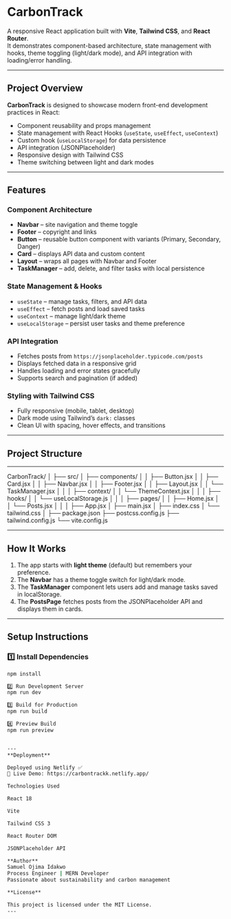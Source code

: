#  CarbonTrack

A responsive React application built with **Vite**, **Tailwind CSS**, and **React Router**.  
It demonstrates component-based architecture, state management with hooks, theme toggling (light/dark mode), and API integration with loading/error handling.

---

## Project Overview

**CarbonTrack** is designed to showcase modern front-end development practices in React:
- Component reusability and props management
- State management with React Hooks (`useState`, `useEffect`, `useContext`)
- Custom hook (`useLocalStorage`) for data persistence
- API integration (JSONPlaceholder)
- Responsive design with Tailwind CSS
- Theme switching between light and dark modes

---

##  Features

###  Component Architecture
- **Navbar** – site navigation and theme toggle  
- **Footer** – copyright and links  
- **Button** – reusable button component with variants (Primary, Secondary, Danger)  
- **Card** – displays API data and custom content  
- **Layout** – wraps all pages with Navbar and Footer  
- **TaskManager** – add, delete, and filter tasks with local persistence  

###  State Management & Hooks
- `useState` – manage tasks, filters, and API data  
- `useEffect` – fetch posts and load saved tasks  
- `useContext` – manage light/dark theme  
- `useLocalStorage` – persist user tasks and theme preference  

###  API Integration
- Fetches posts from `https://jsonplaceholder.typicode.com/posts`
- Displays fetched data in a responsive grid
- Handles loading and error states gracefully
- Supports search and pagination (if added)

###  Styling with Tailwind CSS
- Fully responsive (mobile, tablet, desktop)
- Dark mode using Tailwind’s `dark:` classes
- Clean UI with spacing, hover effects, and transitions

---

## Project Structure
---
CarbonTrack/
│
├── src/
│ ├── components/
│ │ ├── Button.jsx
│ │ ├── Card.jsx
│ │ ├── Navbar.jsx
│ │ ├── Footer.jsx
│ │ ├── Layout.jsx
│ │ └── TaskManager.jsx
│ │
│ ├── context/
│ │ └── ThemeContext.jsx
│ │
│ ├── hooks/
│ │ └── useLocalStorage.js
│ │
│ ├── pages/
│ │ ├── Home.jsx
│ │ └── Posts.jsx
│ │
│ ├── App.jsx
│ ├── main.jsx
│ ├── index.css
│ └── tailwind.css
│
├── package.json
├── postcss.config.js
├── tailwind.config.js
└── vite.config.js

---

##  How It Works

1. The app starts with **light theme** (default) but remembers your preference.  
2. The **Navbar** has a theme toggle switch for light/dark mode.  
3. The **TaskManager** component lets users add and manage tasks saved in localStorage.  
4. The **PostsPage** fetches posts from the JSONPlaceholder API and displays them in cards.  

---

##  Setup Instructions

### 1️⃣ Install Dependencies
```bash
npm install

2️⃣ Run Development Server
npm run dev

3️⃣ Build for Production
npm run build

4️⃣ Preview Build
npm run preview


---
**Deployment**

Deployed using Netlify ✅
🔗 Live Demo: https://carbontrackk.netlify.app/

Technologies Used

React 18

Vite

Tailwind CSS 3

React Router DOM

JSONPlaceholder API

**Author**
Samuel Ojima Idakwo
Process Engineer | MERN Developer
Passionate about sustainability and carbon management

**License**

This project is licensed under the MIT License.
---

